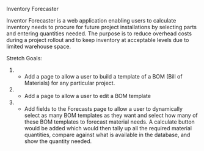 Inventory Forecaster

Inventor Forecaster is a web application enabling users to calculate inventory needs to procure for future project installations by selecting parts and entering quantities needed.  The purpose is to reduce overhead costs during a project rollout and to keep inventory at acceptable levels due to limited warehouse space.


Stretch Goals:

1) - Add a page to allow a user to build a template of a BOM (Bill of Materials) for any particular project.

2) - Add a page to allow a user to edit a BOM template

3) - Add fields to the Forecasts page to allow a user to dynamically select as many BOM templates as they want and select how many of these BOM templates to forecast material needs.  A calculate button would be added which would then tally up all the required material quantities, compare against what is available in the database, and show the quantity needed. 